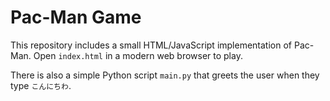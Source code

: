 # Pac-Man Game

This repository includes a small HTML/JavaScript implementation of Pac-Man.
Open `index.html` in a modern web browser to play.

There is also a simple Python script `main.py` that greets the user when they
type `こんにちわ`.
